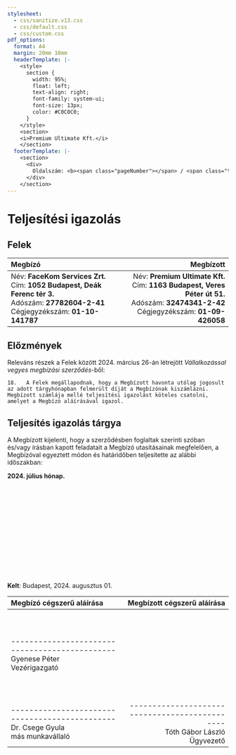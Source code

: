 ```yaml
---
stylesheet:
  - css/sanitize.v13.css
  - css/default.css
  - css/custom.css
pdf_options:
  format: A4
  margin: 20mm 10mm
  headerTemplate: |-
    <style>
      section {
        width: 95%;
        float: left;
        text-align: right;
        font-family: system-ui;
        font-size: 13px;
        color: #C0C0C0;
      }
    </style>
    <section>
    <i>Premium Ultimate Kft.</i>
    </section>
  footerTemplate: |-
    <section>
      <div>
        Oldalszám: <b><span class="pageNumber"></span> / <span class="totalPages"></span></b>
      </div>
    </section>
---
```

# Teljesítési igazolás


## Felek
| Megbízó                                                                                                                                        |                                                                                                                                      Megbízott |
| :--------------------------------------------------------------------------------------------------------------------------------------------- | ---------------------------------------------------------------------------------------------------------------------------------------------: |
| Név: **FaceKom Services Zrt.**<br>Cím: **1052 Budapest, Deák Ferenc tér 3.**<br>Adószám: **27782604-2-41**<br>Cégjegyzékszám: **01-10-141787** | Név: **Premium Ultimate Kft.**<br>Cím: **1163 Budapest, Veres Péter út 51.**<br>Adószám: **32474341-2-42**<br>Cégjegyzékszám: **01-09-426058** |


## Előzmények

Releváns részek a Felek között 2024. március 26-án létrejött *Vállalkozással vegyes megbízási szerződés*-ből: 
```
18.   A Felek megállapodnak, hogy a Megbízott havonta utólag jogosult az adott tárgyhónapban felmerült díját a Megbízónak kiszámlázni. Megbízott számlája mellé teljesítési igazolást köteles csatolni, amelyet a Megbízó aláírásával igazol.
```

## Teljesítés igazolás tárgya

A Megbízott kijelenti, hogy a szerződésben foglaltak szerinti szóban és/vagy írásban kapott feladatait a Megbízó utasításainak megfelelően, a Megbízóval egyeztett módon és határidőben teljesítette az alábbi időszakban: 

**2024. július hónap.**

<br>
<br>
<br>
<br>
<br>
<br>
<br>
<br>
<br>
<br>
<br>
<br>

**Kelt**: Budapest, 2024. augusztus 01.

| Megbízó cégszerű aláírása                                                                    |                                                                  Megbízott cégszerű aláírása |
| :------------------------------------------------------------------------------------------- | -------------------------------------------------------------------------------------------: |
| <br><br><br>----------------------------------------------<br>Gyenese Péter<br>Vezérigazgató | |
| <br><br><br>----------------------------------------------<br>Dr. Csege Gyula<br>más munkavállaló | <br><br><br>----------------------------------------------<br>Tóth Gábor László<br>Ügyvezető |
